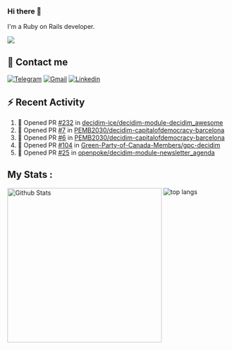 ### Hi there 👋

I'm a Ruby on Rails developer.

<img src="https://komarev.com/ghpvc/?username=antopalidi&color=blueviolet">

## 📩 Contact me 
[![Telegram](https://img.shields.io/badge/Telegram-2CA5E0?style=for-the-badge&logo=telegram&logoColor=white)](https://t.me/anna_top)
[![Gmail](https://img.shields.io/badge/email-D14836?style=for-the-badge&logo=gmail&logoColor=white)](mailto:topalidisanna@gmail.com)
[![Linkedin](https://img.shields.io/badge/LinkedIn-0077B5?style=for-the-badge&logo=linkedin&logoColor=white)](https://www.linkedin.com/in/topalidi/)
<!-- [![Codewars](https://img.shields.io/badge/Codewars-B1361E?style=for-the-badge&logo=Codewars&logoColor=white)](https://www.codewars.com/users/antopalidi) -->

## :zap: Recent Activity

<!--START_SECTION:activity-->
1. 💪 Opened PR [#232](https://github.com/decidim-ice/decidim-module-decidim_awesome/pull/232) in [decidim-ice/decidim-module-decidim_awesome](https://github.com/decidim-ice/decidim-module-decidim_awesome)
2. 💪 Opened PR [#7](https://github.com/PEMB2030/decidim-capitalofdemocracy-barcelona/pull/7) in [PEMB2030/decidim-capitalofdemocracy-barcelona](https://github.com/PEMB2030/decidim-capitalofdemocracy-barcelona)
3. 💪 Opened PR [#6](https://github.com/PEMB2030/decidim-capitalofdemocracy-barcelona/pull/6) in [PEMB2030/decidim-capitalofdemocracy-barcelona](https://github.com/PEMB2030/decidim-capitalofdemocracy-barcelona)
4. 💪 Opened PR [#104](https://github.com/Green-Party-of-Canada-Members/gpc-decidim/pull/104) in [Green-Party-of-Canada-Members/gpc-decidim](https://github.com/Green-Party-of-Canada-Members/gpc-decidim)
5. 💪 Opened PR [#25](https://github.com/openpoke/decidim-module-newsletter_agenda/pull/25) in [openpoke/decidim-module-newsletter_agenda](https://github.com/openpoke/decidim-module-newsletter_agenda)
<!--END_SECTION:activity-->

## My Stats :
<!--
<img alt="activity" src="https://streak-stats.demolab.com?user=antopalidi" />
-->
<div>
<img align="top" width="350px" alt="Github Stats" src="https://github-readme-stats-1-brown.vercel.app/api?username=antopalidi&count_private=true&show_icons=true&hide_border=true" />
<img align="top" alt="top langs" src="https://github-readme-stats-1-brown.vercel.app/api/top-langs/?username=antopalidi&layout=compact" />
 </div>
<!--
#### [My CV](https://antopalidi.github.io/my_cv/)
-->

<!--
**antopalidi/antopalidi** is a ✨ _special_ ✨ repository because its `README.md` (this file) appears on your GitHub profile.
-->

